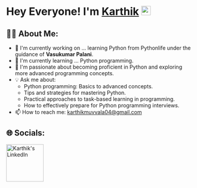 # Hey Everyone! I'm [Karthik](https://github.com/karthik) <img src="https://github.com/himanshusharma89/himanshusharma89/blob/master/Hi.gif" width="25px">

## 🙋‍♂️ About Me:
- 🚀 I'm currently working on ... learning Python from Pythonlife under the guidance of **Vasukumar Palani**. <br>
- 🌱 I'm currently learning ... Python programming. <br>
- 🎯 I'm passionate about becoming proficient in Python and exploring more advanced programming concepts. <br>
- 💡 Ask me about:
  - Python programming: Basics to advanced concepts.
  - Tips and strategies for mastering Python.
  - Practical approaches to task-based learning in programming.
  - How to effectively prepare for Python programming interviews.
- 📫 How to reach me: karthikmuvvala04@gmail.com

## 🌐 Socials:
<a href="https://www.linkedin.com/in/karthik-muvvala-b6a861354/"><img align="left" alt="Karthik's LinkedIn" width="100px" src="https://img.shields.io/badge/Linkedin-0A66C2?style=for-the-badge&logo=Linkedin&logoColor=white" /></a>

<br><br>
